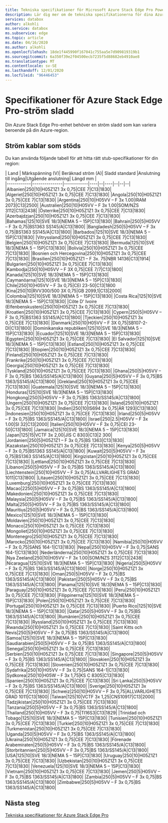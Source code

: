 ```yaml
---
title: Tekniska specifikationer för Microsoft Azure Stack Edge Pro Power sladdar baserat på plats | Microsoft Docs
description: Lär dig mer om de tekniska specifikationerna för dina Azure Stack Edge Pro-nätkablar.
services: databox
author: alkohli
ms.service: databox
ms.subservice: edge
ms.topic: article
ms.date: 04/16/2020
ms.author: alkohli
ms.openlocfilehash: 18de1f445990f167041c755aa5e7d909819319b1
ms.sourcegitcommit: 6a350f39e2f04500ecb7235f5d88682eb4910ae8
ms.translationtype: MT
ms.contentlocale: sv-SE
ms.lasthandoff: 12/01/2020
ms.locfileid: "96446453"
---
```

# <a name="azure-stack-edge-pro-power-cord-specifications"></a>Specifikationer för Azure Stack Edge Pro-ström sladd

Din Azure Stack Edge Pro-enhet behöver en ström sladd som kan variera beroende på din Azure-region.

## <a name="supported-power-cords"></a>Ström kablar som stöds

Du kan använda följande tabell för att hitta rätt stub-specifikationer för din region:

| Land    | Märkspänning (V)| Beräknad ström (A)| Sladd standard |Anslutning till ingång|Utgående anslutning| Längd mm |  
|------------|---------------|------------|----|--|----|--|--|--|
|Albanien|250|10|H05Z1Z1 3x 0,75|CEE 7|C13|1830|
|Algeriet|250|10|H05Z1Z1 3x 0,75|CEE 7|C13|1830|
|Angola|250|10|H05Z1Z1 3x 0,75|CEE 7|C13|1830|
|Argentina|250|10|H05VV – F 3x 1.00|IRAM 2073|C13|2500|
|Australien|250|10|H05VV – F 3x 1.00|SOM/NZS 3112|C13|2438|
|Österrike|250|10|H05Z1Z1 3x 0,75|CEE 7|C13|1830|
|Azerbajdzjan|250|10|H05Z1Z1 3x 0,75|CEE 7|C13|1830|
|Bahamas|125|10|SVE 18/3|NEMA 5 – 15P|C13|1830|
|Bahrain|250|5|H05VV – F 3x 0,75|BS1363 SS145/A|C13|1800|
|Bangladesh|250|5|H05VV – F 3x 0,75|BS1363 SS145/A|C13|1800|
|Barbados|125|10|SVE 18/3|NEMA 5 – 15P|C13|1830|
|Vitryssland|250|10|H05Z1Z1 3x 0,75|CEE 7|C13|1830|
|Belgien|250|10|H05Z1Z1 3x 0,75|CEE 7|C13|1830|
|Bermuda|125|10|SVE 18/3|NEMA 5 – 15P|C13|1830|
|Bolivia|250|10|H05Z1Z1 3x 0,75|CEE 7|C13|1830|
|Bosnien och Hercegovina|250|10|H05Z1Z1 3x 0,75|CEE 7|C13|1830|
|Brasilien|250|10|H05Z1Z1 – F 3x. 75|NBR 14136|C13|1914|
|Bulgarien|250|10|H05Z1Z1 3x 0,75|CEE 7|C13|1830|
|Kambodja|250|10|H05VV – F 3X 0,75|CEE 7/7|C13|1800|
|Kanada|125|10|SVE 18/3|NEMA 5 – 15P|C13|1830|
|Caymanöarna|125|10|SVE 18/3|NEMA 5 – 15P|C13|1830|
|Chile|250|10|H05VV – F 3x 0,75|CEI 23-50|C13|1800
|Kina|250|10|RVV300/500 3X 0,75|GB 2099,1|C13|2000|
|Colombia|125|10|SVE 18/3|NEMA 5 – 15P|C13|1830|
|Costa Rica|125|10|SVE 18/3|NEMA 5 – 15P|C13|1830|
|Côte D' Ivoire (Elfenbenskusten)|250|10|H05Z1Z1 3x 0,75|CEE 7|C13|1830|
|Kroatien|250|10|H05Z1Z1 3x 0,75|CEE 7|C13|1830|
|Cypern|250|5|H05VV – F 3x 0,75|BS1363 SS145/A|C13|1800|
|Tjeckien|250|10|H05Z1Z1 3x 0,75|CEE 7|C13|1830|
|Danmark|250|10|H05VV – F 3X 0,75|SB107-2-DI|C13|1800|
|Dominikanska republiken|125|10|SVE 18/3|NEMA 5 – 15P|C13|1830|
|Ecuador|125|10|SVE 18/3|NEMA 5 – 15P|C13|1830|
|Egypten|250|10|H05Z1Z1 3x 0,75|CEE 7|C13|1830|
|El Salvador|125|10|SVE 18/3|NEMA 5 – 15P|C13|1830|
|Estland|250|10|H05Z1Z1 3x 0,75|CEE 7|C13|1830|
|Etiopien|250|10|H05Z1Z1 3x 0,75|CEE 7|C13|1830|
|Finland|250|10|H05Z1Z1 3x 0,75|CEE 7|C13|1830|
|Frankrike|250|10|H05Z1Z1 3x 0,75|CEE 7|C13|1830|
|Georgia|250|10|H05Z1Z1 3x 0,75|CEE 7|C13|1830|
|Tyskland|250|10|H05Z1Z1 3x 0,75|CEE 7|C13|1830|
|Ghana|250|5|H05VV – F 3x 0,75|BS 1363/SS145/A|C13|1800|
|Guyana|250|5|H05VV – F 3x 0,75|BS 1363/SS145/A|C13|1800|
|Grekland|250|10|H05Z1Z1 3x 0,75|CEE 7|C13|1830|
|Guatemala|125|10|SVE 18/3|NEMA 5 – 15P|C13|1830|
|Honduras|125|10|SVE 18/3|NEMA 5 – 15P|C13|1830|
|Hongkong|250|5|H05VV – F 3x 0,75|BS 1363/SS145/A|C13|1800|
|Ungern|250|10|H05Z1Z1 3x 0,75|CEE 7|C13|1830|
|Island|250|10|H05Z1Z1 3x 0,75|CEE 7|C13|1830|
|Indien|250|10|IS694 3x 0,75|ÄR 1293|C13|1830|
|Indonesien|250|10|H05Z1Z1 3x 0,75|CEE 7|C13|1830|
|Irland|250|5|H05VV – F 3x 0,75|BS 1363/SS145/A|C13|1800|
|Israel|250|2.5|H05VV – F 3x 1.00|SI 32|C13|2000|
|Italien|250|10|H05VV – F 3x 0,75|CEI 23-50|C13|1800|
|Jamaica|125|10|SVE 18/3|NEMA 5 – 15P|C13|1830|
|Japan|125|15|VCTF 3x 2,00|JIS C 8303|C13|2 300|
|Jordanien|250|5|H05Z1Z1 – F 3x 0,75|BS 1363|C13|1830|
|Kazakstan|250|10|H05Z1Z1 3x 0,75|CEE 7|C13|1830|
|Kenya|250|5|H05VV – F 3x 0,75|BS1363 SS145/A|C13|1800|
|Kuwait|250|5|H05VV – F 3x 0,75|BS1363 SS145/A|C13|1800|
|Kirgizistan|250|10|H05Z1Z1 3x 0,75|CEE 7|C13|1830|
|Lettland|250|10|H05Z1Z1 3x 0,75|CEE 7|C13|1830|
|Libanon|250|5|H05VV – F 3x 0,75|BS 1363/SS145/A|C13|1800|
|Liechtenstein|250|10|H05VV – F 3x 0,75|ALLVARLIGHETS GRAD 1011|C13|1800|
|Litauen|250|10|H05Z1Z1 3x 0,75|CEE 7|C13|1830|
|Luxemburg|250|10|H05Z1Z1 3x 0,75|CEE 7|C13|1830|
|Macao|2250|5|H05VV – F 3x 0,75|BS 1363/SS145/A|C13|1800|
|Makedonien|250|10|H05Z1Z1 3x 0,75|CEE 7|C13|1830|
|Malaysia|250|5|H05VV – F 3x 0,75|BS 1363/SS145/A|C13|1800|
|Malta|250|5|H05VV – F 3x 0,75|BS 1363/SS145/A|C13|1800|
|Mauritius|250|5|H05VV – F 3x 0,75|BS 1363/SS145/A|C13|1800|
|Mexico|125|10|SVE 18/3|NEMA 5 – 15P|C13|1830|
|Moldavien|250|10|H05Z1Z1 3x 0,75|CEE 7|C13|1830|
|Monaco|250|10|H05Z1Z1 3x 0,75|CEE 7|C13|1830|
|Mongoliet|250|10|H05Z1Z1 3x 0,75|CEE 7|C13|1830|
|Montenegro|250|10|H05Z1Z1 3x 0,75|CEE 7|C13|1830|
|Marocko|250|10|H05Z1Z1 3x 0,75|CEE 7|C13|1830|
|Namibia|250|10|H05VV – F 3x 0,75|SANS 164-1|C13|1830|
|Nepal|250|10|H05VV – F 3x 0,75|SANS 164-1|C13|1830|
|Nederländerna|250|10|H05Z1Z1 3x 0,75|CEE 7|C13|1830|
|Nya Zeeland|250|10|H05VV – F 3x 1.00|SOM/NZS 3112|C13|2438|
|Nicaragua|125|10|SVE 18/3|NEMA 5 – 15P|C13|1830|
|Nigeria|250|5|H05VV – F 3x 0,75|BS 1363/SS145/A|C13|1800|
|Norge|250|10|H05Z1Z1 3x 0,75|CEE 7|C13|1830|
|Oman|250|5|H05VV – F 3x 0,75|BS 1363/SS145/A|C13|1800|
|Pakistan|250|5|H05VV – F 3x 0,75|BS 1363/SS145/A|C13|1800|
|Panama|125|10|SVE 18/3|NEMA 5 – 15P|C13|1830|
|Paraguay|250|10|H05Z1Z1 3x 0,75|CEE 7|C13|1830|
|Peru|250|10|H05Z1Z1 3x 0,75|CEE 7|C13|1830|
|Filippinerna|125|10|SVE 18/3|NEMA 5 – 15P|C13|1830|
|Polen|250|10|H05Z1Z1 3x 0,75|CEE 7|C13|1830|
|Portugal|250|10|H05Z1Z1 3x 0,75|CEE 7|C13|1830|
|Puerto Rico|125|10|SVE 18/3|NEMA 5 – 15P|C13|1830|
|Qatar|250|5|H05VV – F 3x 0,75|BS 1363/SS145/A|C13|1800|
|Rumänien|250|10|H05Z1Z1 3x 0,75|CEE 7|C13|1830|
|Ryssland|250|10|H05Z1Z1 3x 0,75|CEE 7|C13|1830|
|Rwanda|250|10|H05Z1Z1 3x 0,75|CEE 7|C13|1830|
|Saint Kitts och Nevis|250|5|H05VV – F 3x 0,75|BS 1363/SS145/A|C13|1800|
|Samoa|125|10|SVE 18/3|NEMA 5 – 15P|C13|1830|
|Saudiarabien|250|5|H05VV – F 3x 0,75|BS 1363/SS145/A|C13|1800|
|Senegal|250|10|H05Z1Z1 3x 0,75|CEE 7|C13|1830|
|Serbien|250|10|H05Z1Z1 3x 0,75|CEE 7|C13|1830|
|Singapore|250|5|H05VV – F 3x 0,75|BS 1363/SS145/A|C13|1800|
|Slovakien|250|10|H05Z1Z1 3x 0,75|CEE 7|C13|1830|
|Slovenien|250|10|H05Z1Z1 3x 0,75|CEE 7|C13|1830|
|Sydafrika|250|10|H05VV – F 3x 0,75|SANS 164-1|C13|1830|
|Sydkorea|250|10|H05W – F 3x 1,75|KS C 8305|C13|1830|
|Spanien|250|10|H05Z1Z1 3x 0,75|CEE 7|C13|1830|
|Sri Lanka|250|5|H05VV – F 3x 0,75|BS 1363/SS145/A|C13|1800|
|Sverige|250|10|H05Z1Z1 3x 0,75|CEE 7|C13|1830|
|Schweiz|250|10|H05VV – F 3x 0,75|ALLVARLIGHETS GRAD 1011|C13|1800|
|Taiwan|125|10|VCTF 3x 1,25|CNS10917|C13|2000|
|Tadzjikistan|250|10|H05Z1Z1 3x 0,75|CEE 7|C13|1830|
|Tanzania|250|5|H05VV – F 3x 0,75|BS 1363/SS145/A|C13|1800|
|Thailand|250|10|H05VV – F 3x 0,75|TI16S3|C13|1829|
|Trinidad och Tobago|125|10|SVE 18/3|NEMA 5 – 15P|C13|1830|
|Tunisien|250|10|H05Z1Z1 3x 0,75|CEE 7|C13|1830|
|Turkiet|250|10|H05Z1Z1 3x 0,75|CEE 7|C13|1830|
|Turkmenistan|250|10|H05Z1Z1 3x 0,75|CEE 7|C13|1830|
|Uganda|250|5|H05VV – F 3x 0,75|BS 1363/SS145/A|C13|1800|
|Ukraina|250|10|H05Z1Z1 3x 0,75|CEE 7|C13|1830|
|Förenade Arabemiraten|250|5|H05VV – F 3x 0,75|BS 1363/SS145/A|C13|1800|
|Storbritannien|250|5|H05VV – F 3x 0,75|BS 1363/SS145/A|C13|1800|
|USA|125|10|SVE 18/3|NEMA 5 – 15P|C13|1830|
|Uruguay|250|10|H05Z1Z1 3x 0,75|CEE 7|C13|1830|
|Uzbekistan|250|10|H05Z1Z1 3x 0,75|CEE 7|C13|1830|
|Venezuela|125|10|SVE 18/3|NEMA 5 – 15P|C13|1830|
|Vietnam|250|10|H05Z1Z1 3x 0,75|CEE 7|C13|1830|
|Jemen|250|5|H05VV – F 3x 0,75|BS 1363/SS145/A|C13|1800|
|Zambia|250|5|H05VV – F 3x 0,75|BS 1363/SS145/A|C13|1800|
|Zimbabwe|250|5|H05VV – F 3x 0,75|BS 1363/SS145/A|C13|1800|

## <a name="next-steps"></a>Nästa steg

[Tekniska specifikationer för Azure Stack Edge Pro](./azure-stack-edge-technical-specifications-compliance.md)